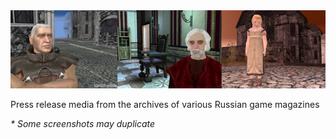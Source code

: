 <img src="collage.jpg">

Press release media from the archives of various Russian game magazines

_* Some screenshots may duplicate_
